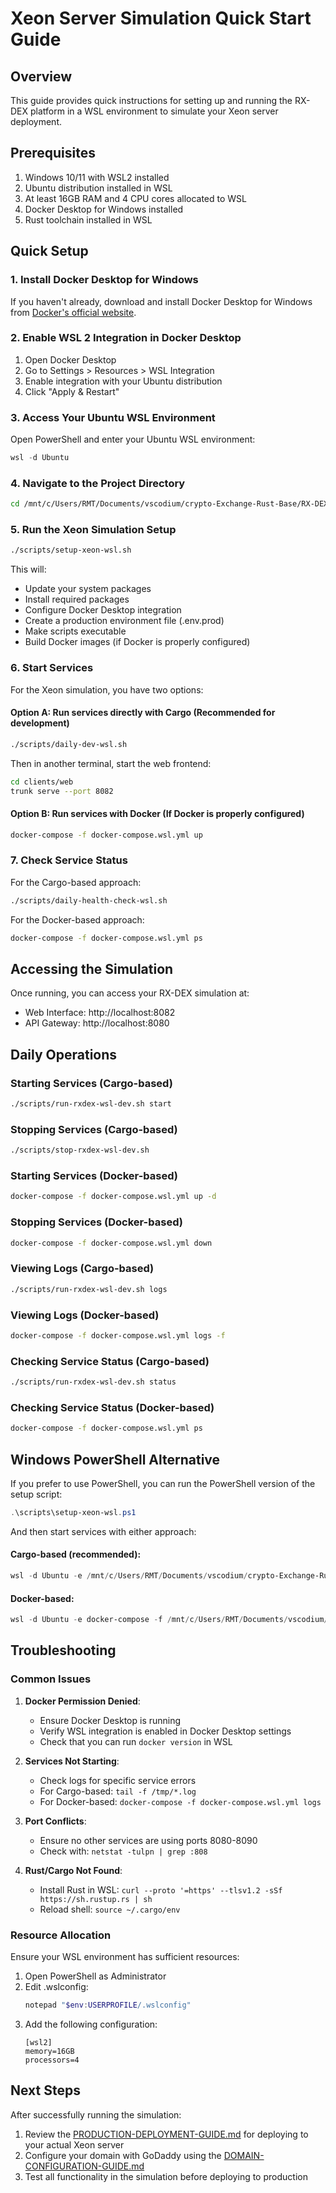 # Xeon Server Simulation Quick Start Guide

## Overview

This guide provides quick instructions for setting up and running the RX-DEX platform in a WSL environment to simulate your Xeon server deployment.

## Prerequisites

1. Windows 10/11 with WSL2 installed
2. Ubuntu distribution installed in WSL
3. At least 16GB RAM and 4 CPU cores allocated to WSL
4. Docker Desktop for Windows installed
5. Rust toolchain installed in WSL

## Quick Setup

### 1. Install Docker Desktop for Windows

If you haven't already, download and install Docker Desktop for Windows from [Docker's official website](https://www.docker.com/products/docker-desktop).

### 2. Enable WSL 2 Integration in Docker Desktop

1. Open Docker Desktop
2. Go to Settings > Resources > WSL Integration
3. Enable integration with your Ubuntu distribution
4. Click "Apply & Restart"

### 3. Access Your Ubuntu WSL Environment

Open PowerShell and enter your Ubuntu WSL environment:

```powershell
wsl -d Ubuntu
```

### 4. Navigate to the Project Directory

```bash
cd /mnt/c/Users/RMT/Documents/vscodium/crypto-Exchange-Rust-Base/RX-DEX/rx-dex
```

### 5. Run the Xeon Simulation Setup

```bash
./scripts/setup-xeon-wsl.sh
```

This will:
- Update your system packages
- Install required packages
- Configure Docker Desktop integration
- Create a production environment file (.env.prod)
- Make scripts executable
- Build Docker images (if Docker is properly configured)

### 6. Start Services

For the Xeon simulation, you have two options:

#### Option A: Run services directly with Cargo (Recommended for development)

```bash
./scripts/daily-dev-wsl.sh
```

Then in another terminal, start the web frontend:
```bash
cd clients/web
trunk serve --port 8082
```

#### Option B: Run services with Docker (If Docker is properly configured)

```bash
docker-compose -f docker-compose.wsl.yml up
```

### 7. Check Service Status

For the Cargo-based approach:
```bash
./scripts/daily-health-check-wsl.sh
```

For the Docker-based approach:
```bash
docker-compose -f docker-compose.wsl.yml ps
```

## Accessing the Simulation

Once running, you can access your RX-DEX simulation at:
- Web Interface: http://localhost:8082
- API Gateway: http://localhost:8080

## Daily Operations

### Starting Services (Cargo-based)

```bash
./scripts/run-rxdex-wsl-dev.sh start
```

### Stopping Services (Cargo-based)

```bash
./scripts/stop-rxdex-wsl-dev.sh
```

### Starting Services (Docker-based)

```bash
docker-compose -f docker-compose.wsl.yml up -d
```

### Stopping Services (Docker-based)

```bash
docker-compose -f docker-compose.wsl.yml down
```

### Viewing Logs (Cargo-based)

```bash
./scripts/run-rxdex-wsl-dev.sh logs
```

### Viewing Logs (Docker-based)

```bash
docker-compose -f docker-compose.wsl.yml logs -f
```

### Checking Service Status (Cargo-based)

```bash
./scripts/run-rxdex-wsl-dev.sh status
```

### Checking Service Status (Docker-based)

```bash
docker-compose -f docker-compose.wsl.yml ps
```

## Windows PowerShell Alternative

If you prefer to use PowerShell, you can run the PowerShell version of the setup script:

```powershell
.\scripts\setup-xeon-wsl.ps1
```

And then start services with either approach:

#### Cargo-based (recommended):
```powershell
wsl -d Ubuntu -e /mnt/c/Users/RMT/Documents/vscodium/crypto-Exchange-Rust-Base/RX-DEX/rx-dex/scripts/daily-dev-wsl.sh
```

#### Docker-based:
```powershell
wsl -d Ubuntu -e docker-compose -f /mnt/c/Users/RMT/Documents/vscodium/crypto-Exchange-Rust-Base/RX-DEX/rx-dex/docker-compose.wsl.yml up
```

## Troubleshooting

### Common Issues

1. **Docker Permission Denied**:
   - Ensure Docker Desktop is running
   - Verify WSL integration is enabled in Docker Desktop settings
   - Check that you can run `docker version` in WSL

2. **Services Not Starting**:
   - Check logs for specific service errors
   - For Cargo-based: `tail -f /tmp/*.log`
   - For Docker-based: `docker-compose -f docker-compose.wsl.yml logs`

3. **Port Conflicts**:
   - Ensure no other services are using ports 8080-8090
   - Check with: `netstat -tulpn | grep :808`

4. **Rust/Cargo Not Found**:
   - Install Rust in WSL: `curl --proto '=https' --tlsv1.2 -sSf https://sh.rustup.rs | sh`
   - Reload shell: `source ~/.cargo/env`

### Resource Allocation

Ensure your WSL environment has sufficient resources:
1. Open PowerShell as Administrator
2. Edit .wslconfig:
   ```powershell
   notepad "$env:USERPROFILE/.wslconfig"
   ```
3. Add the following configuration:
   ```
   [wsl2]
   memory=16GB
   processors=4
   ```

## Next Steps

After successfully running the simulation:
1. Review the [PRODUCTION-DEPLOYMENT-GUIDE.md](PRODUCTION-DEPLOYMENT-GUIDE.md) for deploying to your actual Xeon server
2. Configure your domain with GoDaddy using the [DOMAIN-CONFIGURATION-GUIDE.md](DOMAIN-CONFIGURATION-GUIDE.md)
3. Test all functionality in the simulation before deploying to production